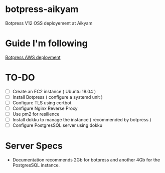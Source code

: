 # botpress-aikyam
Botpress V12 OSS deployement at Aikyam

# Guide I'm following
[Botpress AWS deployment](https://v12.botpress.com/going-to-production/deploy/aws)

# TO-DO
- [ ] Create an EC2 instance ( Ubuntu 18.04 )
- [ ] Install Botpress ( configure a systemd unit )
- [ ] Configure TLS using certbot
- [ ] Configure Nginx Reverse Proxy
- [ ] Use pm2 for resilience
- [ ] Install dokku to manage the instance ( recommended by botpress )
- [ ] Configure PostgresSQL server using dokku

# Server Specs
- Documentation recommends 2Gb for botpress and another 4Gb for the PostgresSQL instance.
